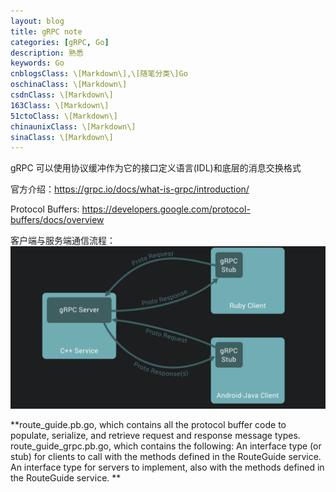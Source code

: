 ```yaml
---
layout: blog
title: gRPC note
categories: [gRPC, Go]
description: 熟悉
keywords: Go
cnblogsClass: \[Markdown\],\[随笔分类\]Go
oschinaClass: \[Markdown\]
csdnClass: \[Markdown\]
163Class: \[Markdown\]
51ctoClass: \[Markdown\]
chinaunixClass: \[Markdown\]
sinaClass: \[Markdown\]
---
```



gRPC 可以使用协议缓冲作为它的接口定义语言(IDL)和底层的消息交换格式 

官方介绍：https://grpc.io/docs/what-is-grpc/introduction/

Protocol Buffers: https://developers.google.com/protocol-buffers/docs/overview

客户端与服务端通信流程：
![企业微信截图_f227c404-4042-46e4-aaec-fb01b07de4d0](https://raw.githubusercontent.com/WalkingSun/WindBlog/gh-pages/images/vs/企业微信截图_f227c404-4042-46e4-aaec-fb01b07de4d0.png)

**route_guide.pb.go, which contains all the protocol buffer code to populate, serialize, and retrieve request and response message types.
route_guide_grpc.pb.go, which contains the following:
An interface type (or stub) for clients to call with the methods defined in the RouteGuide service.
An interface type for servers to implement, also with the methods defined in the RouteGuide service.
**